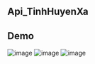 ## Api_TinhHuyenXa
## Demo
![image](https://github.com/user-attachments/assets/82ff88e0-64da-4914-a322-f14a5ea8ff78)
![image](https://github.com/user-attachments/assets/c6cea53d-e723-4b20-92b2-2beeb275b418)
![image](https://github.com/user-attachments/assets/e77aa257-feb3-40bc-b926-89edc5b4f070)
